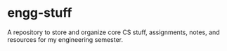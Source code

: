 # engg-stuff
A repository to store and organize core CS stuff, assignments, notes, and resources for my engineering semester.
